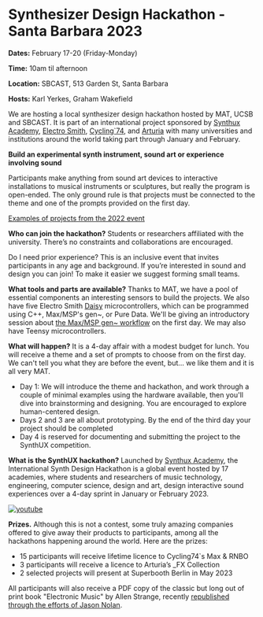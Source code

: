 # Synthesizer Design Hackathon - Santa Barbara 2023

**Dates:** February 17-20 (Friday-Monday)

**Time:** 10am til afternoon

**Location:** SBCAST, 513 Garden St, Santa Barbara

**Hosts:** Karl Yerkes, Graham Wakefield

We are hosting a local synthesizer design hackathon hosted by MAT, UCSB and SBCAST. It is part of an international project sponsored by [Synthux Academy](https://www.synthux.academy), [Electro Smith](https://www.electro-smith.com), [Cycling`74](https://cycling74.com), and [Arturia](https://www.arturia.com/?gclid=CjwKCAiAioifBhAXEiwApzCztux6GyLSWwjfZP6dyDkH2szYwakcfsUeglHFjZN-qWaX-ZYkZYHA4BoCknkQAvD_BwE) with many universities and institutions around the world taking part through January and February. 

**Build an experimental synth instrument, sound art or experience involving sound**

Participants make anything from sound art devices to interactive installations to musical instruments or sculptures, but really the program is open-ended. The only ground rule is that projects must be connected to the theme and one of the prompts provided on the first day.

[Examples of projects from the 2022 event](https://www.synthux.academy/events/hackathon-2022) 

**Who can join the hackathon?** Students or researchers affiliated with the university. There’s no constraints and collaborations are encouraged.

Do I need prior experience? This is an inclusive event that invites participants in any age and background. If you’re interested in sound and design you can join! To make it easier we suggest forming small teams.

**What tools and parts are available?** Thanks to MAT, we have a pool of essential components an interesting sensors to build the projects. We also have five Electro Smith [Daisy](https://www.electro-smith.com/daisy/daisy) microcontrollers, which can be programmed using C++, Max/MSP's gen~, or Pure Data. We'll be giving an introductory session about [the Max/MSP gen~ workflow](https://github.com/electro-smith/oopsy) on the first day. We may also have Teensy microcontrollers. 

**What will happen?** It is a 4-day affair with a modest budget for lunch. You will receive a theme and a set of prompts to choose from on the first day. We can't tell you what they are before the event, but... we like them and it is all very MAT. 

  - Day 1: We will introduce the theme and hackathon, and work through a couple of minimal examples using the hardware available, then you'll dive into brainstorming and designing. You are encouraged to explore human-centered design. 
  - Days 2 and 3 are all about prototyping. By the end of the third day your project should be completed
  - Day 4 is reserved for documenting and submitting the project to the SynthUX competition. 

**What is the SynthUX hackathon?**
Launched by [Synthux Academy](https://www.synthux.academy), the International Synth Design Hackathon is a global event hosted by 17 academies, where students and researchers of music technology, engineering, computer science, design and art, design interactive sound experiences over a 4-day sprint in January or February 2023. 

[![youtube](https://img.youtube.com/vi/1QPyhQUdVXU/0.jpg)](https://www.youtube.com/watch?v=1QPyhQUdVXU)

**Prizes.** Although this is not a contest, some truly amazing companies offered to give away their products to participants, among all the hackathons happening around the world. Here are the prizes:

- 15 participants will receive lifetime licence to Cycling74`s Max & RNBO
- 3 participants will receive a licence to Arturia’s _FX Collection
- 2 selected projects will present at Superbooth Berlin in May 2023

All participants will also receive a PDF copy of the classic but long out of print book "Electronic Music" by Allen Strange, recently [republished through the efforts of Jason Nolan](https://www.kickstarter.com/projects/jasonnolan/allen-stranges-electronic-music). 
